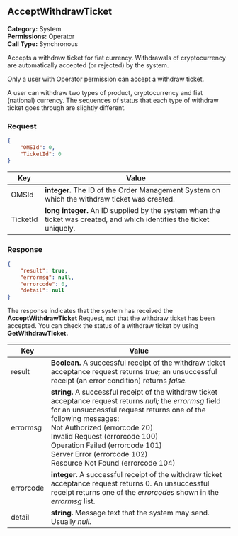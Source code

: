## AcceptWithdrawTicket

**Category:** System<br />**Permissions:** Operator<br />**Call Type:** Synchronous

Accepts a withdraw ticket for fiat currency. Withdrawals of cryptocurrency are automatically accepted (or rejected) by the system.

Only a user with Operator permission can accept a withdraw ticket.

A user can withdraw two types of product, cryptocurrency and fiat (national) currency. The sequences of status that each type of withdraw ticket goes through are slightly different.

### Request

```json
{
    "OMSId": 0,
    "TicketId": 0
}
```

| Key      | Value                                                        |
| -------- | ------------------------------------------------------------ |
| OMSId    | **integer.** The ID of the Order Management System on which the withdraw ticket was created. |
| TicketId | **long integer.** An ID supplied by the system when the ticket was created, and which identifies the ticket uniquely. |

### Response

```json
{
    "result": true,
    "errormsg": null,
    "errorcode": 0,
    "detail": null
}
```

The response indicates that the system has received the **AcceptWithdrawTicket** Request, not that the withdraw ticket has been accepted. You can check the status of a withdraw ticket by using **GetWithdrawTicket.**

| Key       | Value                                                        |
| --------- | ------------------------------------------------------------ |
| result    | **Boolean.** A successful receipt of the withdraw ticket acceptance request returns *true;* an unsuccessful receipt (an error condition) returns *false.* |
| errormsg  | **string.** A successful receipt of the withdraw ticket acceptance request returns *null;* the *errormsg* field for an unsuccessful request returns one of the following messages: <br />Not Authorized (errorcode 20)<br />Invalid Request (errorcode 100)<br />Operation Failed (errorcode 101)<br />Server Error (errorcode 102)<br />Resource Not Found (errorcode 104) |
| errorcode | **integer.** A successful receipt of the withdraw ticket acceptance request returns 0. An unsuccessful receipt returns one of the *errorcodes* shown in the *errormsg* list. |
| detail    | **string.** Message text that the system may send. Usually *null.* |


